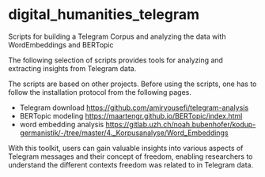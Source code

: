 # digital_humanities_telegram
Scripts for building a Telegram Corpus and analyzing the data with WordEmbeddings and BERTopic

The following selection of scripts provides tools for analyzing and extracting insights from Telegram data.

The scripts are based on other projects. Before using the scripts, one has to follow the installation protocol from the following pages.
- Telegram download https://github.com/amiryousefi/telegram-analysis
- BERTopic modeling https://maartengr.github.io/BERTopic/index.html
- word embedding analysis https://gitlab.uzh.ch/noah.bubenhofer/kodup-germanistik/-/tree/master/4._Korpusanalyse/Word_Embeddings 

With this toolkit, users can gain valuable insights into various aspects of Telegram messages and their concept of freedom, enabling researchers to understand the different contexts freedom was related to in Telegram data.
